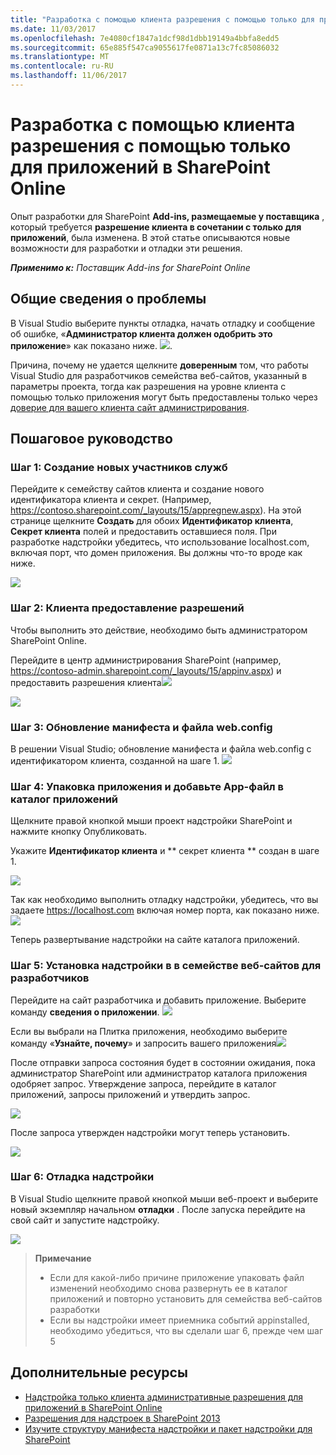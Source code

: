 ```yaml
---
title: "Разработка с помощью клиента разрешения с помощью только для приложений в SharePoint Online"
ms.date: 11/03/2017
ms.openlocfilehash: 7e4080cf1847a1dcf98d1dbb19149a4bbfa8edd5
ms.sourcegitcommit: 65e885f547ca9055617fe0871a13c7fc85086032
ms.translationtype: MT
ms.contentlocale: ru-RU
ms.lasthandoff: 11/06/2017
---
```

# <a name="developing-using-tenant-permissions-with-app-only-in-sharepoint-online"></a>Разработка с помощью клиента разрешения с помощью только для приложений в SharePoint Online

Опыт разработки для SharePoint **Add-ins, размещаемые у поставщика** , который требуется **разрешение клиента в сочетании с только для приложений**, была изменена. В этой статье описываются новые возможности для разработки и отладки эти решения. 

_**Применимо к:** Поставщик Add-ins for SharePoint Online_


## <a name="understanding-the-problem"></a>Общие сведения о проблемы
В Visual Studio выберите пункты отладка, начать отладку и сообщение об ошибке, «**Администратор клиента должен одобрить это приложение**» как показано ниже.
![](http://i.imgur.com/oFH9oqb.png). 

Причина, почему не удается щелкните **доверенным** том, что работы Visual Studio для разработчиков семейства веб-сайтов, указанный в параметры проекта, тогда как разрешения на уровне клиента с помощью только приложения могут быть предоставлены только через [доверие для вашего клиента сайт администрирования](https://msdn.microsoft.com/en-us/pnp_articles/how-to-provide-add-in-app-only-tenant-administrative-permissions-in-sharepoint-online).

## <a name="walkthrough"></a>Пошаговое руководство
### <a name="step-1-create-a-new-service-principal"></a>Шаг 1: Создание новых участников служб
Перейдите к семейству сайтов клиента и создание нового идентификатора клиента и секрет. (Например, https://contoso.sharepoint.com/_layouts/15/appregnew.aspx). На этой странице щелкните **Создать** для обоих **Идентификатор клиента**, **Секрет клиента** полей и предоставить оставшиеся поля. При разработке надстройки убедитесь, что использование localhost.com, включая порт, что домен приложения. Вы должны что-то вроде как ниже.

![](http://i.imgur.com/5CfHgFD.png)

### <a name="step-2-grant-tenant-permissions"></a>Шаг 2: Клиента предоставление разрешений
Чтобы выполнить это действие, необходимо быть администратором SharePoint Online. 

Перейдите в центр администрирования SharePoint (например, https://contoso-admin.sharepoint.com/_layouts/15/appinv.aspx) и предоставить разрешения клиента![](http://i.imgur.com/EGuJG3a.png)

![](http://i.imgur.com/dst9ZdP.png)


### <a name="step-3-update-your-manifest-and-webconfig"></a>Шаг 3: Обновление манифеста и файла web.config
В решении Visual Studio; обновление манифеста и файла web.config с идентификатором клиента, созданной на шаге 1.
![](http://i.imgur.com/fKkLIde.png)


### <a name="step-4-package-the-app-and-add-the-app-file-to-the-app-catalog"></a>Шаг 4: Упаковка приложения и добавьте App-файл в каталог приложений
Щелкните правой кнопкой мыши проект надстройки SharePoint и нажмите кнопку Опубликовать.

Укажите **Идентификатор клиента** и ** секрет клиента ** создан в шаге 1.

![](http://i.imgur.com/XpM9rwb.png)

Так как необходимо выполнить отладку надстройки, убедитесь, что вы задаете https://localhost.com включая номер порта, как показано ниже.
![](http://i.imgur.com/nQmSbPC.png)

Теперь развертывание надстройки на сайте каталога приложений.

### <a name="step-5-install-your-add-in-in-your-developer-site-collection"></a>Шаг 5: Установка надстройки в в семействе веб-сайтов для разработчиков

Перейдите на сайт разработчика и добавить приложение. Выберите команду **сведения о приложении**.
![](http://i.imgur.com/Aihr4r7.png)

Если вы выбрали на Плитка приложения, необходимо выберите команду «**Узнайте, почему**» и запросить вашего приложения![](http://i.imgur.com/DwWUkG0.png)

После отправки запроса состояния будет в состоянии ожидания, пока администратор SharePoint или администратор каталога приложения одобряет запрос. Утверждение запроса, перейдите в каталог приложений, запросы приложений и утвердить запрос.

![](http://i.imgur.com/yZ8vNEc.png)

После запроса утвержден надстройки могут теперь установить.

![](http://i.imgur.com/PMitOEY.png)

### <a name="step-6-debug-your-add-in"></a>Шаг 6: Отладка надстройки
В Visual Studio щелкните правой кнопкой мыши веб-проект и выберите новый экземпляр начальном **отладки** . После запуска перейдите на свой сайт и запустите надстройку.

![](http://i.imgur.com/Y5vAlDr.png)

>**Примечание**
> - Если для какой-либо причине приложение упаковать файл изменений необходимо снова развернуть ее в каталог приложений и повторно установить для семейства веб-сайтов разработки
> - Если вы надстройки имеет приемника событий appinstalled, необходимо убедиться, что вы сделали шаг 6, прежде чем шаг 5


## <a name="additional-resources"></a>Дополнительные ресурсы
<a name="bk_addresources"> </a>
- [Надстройка только клиента административные разрешения для приложений в SharePoint Online](https://msdn.microsoft.com/en-us/pnp_articles/how-to-provide-add-in-app-only-tenant-administrative-permissions-in-sharepoint-online)
- [Разрешения для надстроек в SharePoint 2013](https://msdn.microsoft.com/en-us/library/office/fp142383.aspx)
- [Изучите структуру манифеста надстройки и пакет надстройки для SharePoint](https://msdn.microsoft.com/en-us/library/office/fp179918.aspx)

